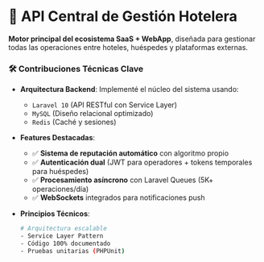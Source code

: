 # 🚀 API Central de Gestión Hotelera

**Motor principal del ecosistema SaaS + WebApp**, diseñada para gestionar todas las operaciones entre hoteles, huéspedes y plataformas externas.

### 🛠️ **Contribuciones Técnicas Clave**
- **Arquitectura Backend**: Implementé el núcleo del sistema usando:
  - `Laravel 10` (API RESTful con Service Layer)
  - `MySQL` (Diseño relacional optimizado)
  - `Redis` (Caché y sesiones)

- **Features Destacadas**:
  - ✅ **Sistema de reputación automático** con algoritmo propio
  - ✅ **Autenticación dual** (JWT para operadores + tokens temporales para huéspedes)
  - ✅ **Procesamiento asíncrono** con Laravel Queues (5K+ operaciones/día)
  - ✅ **WebSockets** integrados para notificaciones push

- **Principios Técnicos**:
  ```bash
  # Arquitectura escalable
  - Service Layer Pattern
  - Código 100% documentado
  - Pruebas unitarias (PHPUnit)
